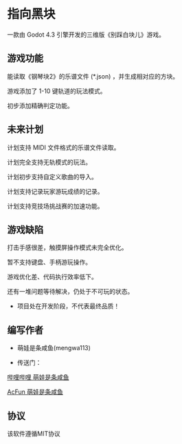 # 指向黑块

一款由 Godot 4.3 引擎开发的三维版《别踩白块儿》游戏。

## 游戏功能

能读取《钢琴块2》的乐谱文件 (*.json) ，并生成相对应的方块。

游戏添加了 1-10 键轨道的玩法模式。

初步添加精确判定功能。

## 未来计划

计划支持 MIDI 文件格式的乐谱文件读取。

计划完全支持无轨模式的玩法。

计划初步支持自定义歌曲的导入。

计划支持记录玩家游玩成绩的记录。

计划支持竞技场挑战赛的加速功能。

## 游戏缺陷

打击手感很差，触摸屏操作模式未完全优化。

暂不支持键盘、手柄游玩操作。

游戏优化差、代码执行效率低下。

还有一堆问题等待解决，仍处于不可玩的状态。

* 项目处在开发阶段，不代表最终品质！

## 编写作者

* 萌娃是条咸鱼(mengwa113)

* 传送门：

[哔哩哔哩 萌娃是条咸鱼](https://space.bilibili.com/46345895)

[AcFun 萌娃是条咸鱼](https://www.acfun.cn/u/27737336)

## 协议

该软件遵循MIT协议


